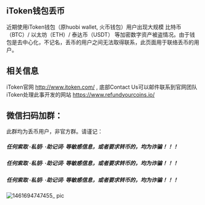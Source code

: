 ## iToken钱包丢币
近期使用iToken钱包（原huobi wallet, 火币钱包）用户出现大规模 比特币（BTC）/ 以太坊（ETH）/ 泰达币（USDT） 等加密数字资产被盗情况。由于钱包是去中心化，不记名，丢币的用户之间无法取得联系，此页面用于联络丢币的用户。

## 相关信息
iToken官网 http://www.itoken.com/ , 底部Contact Us可以邮件联系到官网团队
iToken处理此事开发的网站  https://www.refundyourcoins.io/

## 微信扫码加群：
此群均为丢币用户，非官方群。请谨记：
##### 任何索取 ·私钥· ·助记词· 等敏感信息，或者要求转币的，均为诈骗！！！ 

##### 任何索取 ·私钥· ·助记词· 等敏感信息，或者要求转币的，均为诈骗！！！ 

##### 任何索取 ·私钥· ·助记词· 等敏感信息，或者要求转币的，均为诈骗！！！ 

![1461694747455_ pic](https://github.com/xbkp/itoken-lose-coin/assets/33142421/6bcac422-05d0-4104-b06f-b0d050c74acc)
